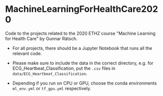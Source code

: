 # MachineLearningForHealthCare2020
Code to the projects related to the 2020 ETHZ course "Machine Learning for Health Care" by Gunnar Rätsch.

* For all projects, there should be a Jupyter Notebook that runs all the relevant code. 

* Please make sure to include the data in the correct directory, e.g. for ECG_Heartbeat_Classification, put the `.csv` files in `data/ECG_Heartbeat_Classification`.

* Depending if you run on CPU or GPU, choose the conda environments `ml_env.yml` or `tf_gpu.yml` respectively. 



